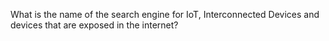 What is the name of the search engine for IoT, Interconnected Devices and devices that are exposed in the internet?
